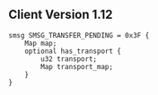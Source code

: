 ## Client Version 1.12

```rust,ignore
smsg SMSG_TRANSFER_PENDING = 0x3F {
    Map map;    
    optional has_transport {    
        u32 transport;        
        Map transport_map;        
    }    
}

```
